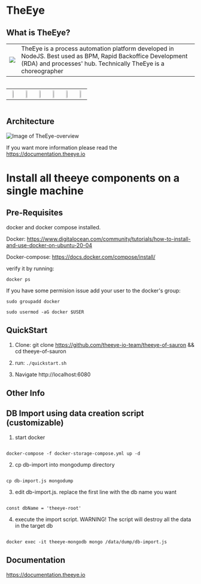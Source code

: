 # TheEye
## What is TheEye?
<table>
  <tr>
    <td> <img src="https://github.com/theeye-io-team/theeye-dockers/blob/master/images/TheEye-Of-Sauron.png"></td>
    <td> TheEye is a process automation platform developed in NodeJS. Best used as BPM, Rapid Backoffice Development (RDA) and processes' hub.
Technically TheEye is a choreographer 
    </td>
   </tr> 
</table>
<div class="container-fluid" style="text-align: center; font-family: 'Open Sans', sans-serif; width: 100%; padding-right: 15px; padding-left: 15px; margin-right: auto; margin-left: auto;">
      <div class="row" style="display: flex; flex-wrap: wrap; margin-right: -15px; margin-left: -15px;">
        <div class="col-md-12" style="flex: 0 0 50%; max-width: 50%;">
            <table>
              <th><a href="https://bit.ly/3kyybPA"; target="_blank"><img src="https://news.theeye.io/wp-content/uploads/2021/11/TheEye_redes-sociales-linkedin.png" style="width: 45%; margin: 0 auto;"></a></th>
              <th><a href="https://bit.ly/3Di5FsU"; target="_blank"><img src="https://news.theeye.io/wp-content/uploads/2021/11/TheEye_redes-sociales-grupo-rpa-copy.png" style="width: 45%; margin: 0 auto;"></a></th>
              <th><a href="https://bit.ly/3kuVqtE"; target="_blank"><img src="https://news.theeye.io/wp-content/uploads/2021/11/TheEye_redes-sociales-twitter.png" style="width: 45%; margin: 0 auto;"></a></th>
              <th><a href="https://bit.ly/31PIRTb"; target="_blank"><img src="https://news.theeye.io/wp-content/uploads/2021/11/TheEye_blog-theeye-news.png" style="width: 45%; margin: 0 auto;"></a></th>
              <th><a href="https://bit.ly/31Q7WNT"; target="_blank"><img src="https://news.theeye.io/wp-content/uploads/2021/11/TheEye_redes-sociales-instagram.png" style="width: 45%; margin: 0 auto;"></a></th>
              <th><a href="https://bit.ly/2YDFs8O"; target="_blank"><img src="https://news.theeye.io/wp-content/uploads/2021/11/TheEye_redes-sociales-youtube.png" style="width: 45%; margin: 0 auto;"></a></th>
            </table>
        </div>
      </div>
    </div>

## Architecture

![Image of TheEye-overview](https://github.com/theeye-io-team/theeye-dockers/blob/master/images/TheEye-core-Architect.png)

If you want more information please read the https://documentation.theeye.io

# Install all theeye components on a single machine

## Pre-Requisites
docker and docker compose installed.

Docker: https://www.digitalocean.com/community/tutorials/how-to-install-and-use-docker-on-ubuntu-20-04

Docker-compose: https://docs.docker.com/compose/install/

verify it by running:


```docker ps```


If you have some permision issue add your user to the docker's group:


```sudo groupadd docker```

```sudo usermod -aG docker $USER```



## QuickStart

1. Clone: git clone https://github.com/theeye-io-team/theeye-of-sauron && cd theeye-of-sauron   


2. run: ```./quickstart.sh```   


3. Navigate http://localhost:6080    


## Other Info

## DB Import using data creation script (customizable)

1. start docker

```

docker-compose -f docker-storage-compose.yml up -d

```

2. cp db-import into mongodump directory

```

cp db-import.js mongodump

```

3. edit db-import.js. replace the first line with the db name you want

```

const dbName = 'theeye-root'

```

4. execute the import script. WARNING! The script will destroy all the data in the target db

```

docker exec -it theeye-mongodb mongo /data/dump/db-import.js

```


## Documentation


https://documentation.theeye.io


